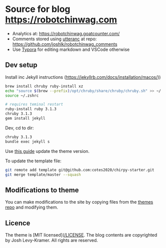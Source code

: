 # Source for blog https://robotchinwag.com

<!-- * Website CMS/editor: https://app.pagescms.org/joshlk/robotchinwag.com -->
* Analytics at: https://robotchinwag.goatcounter.com/
* Comments stored using [utteranc](https://utteranc.es/) at repo: https://github.com/joshlk/robotchinwag_comments
* Use [Typora](https://typora.io/) for editing markdown and VSCode otherwise

## Dev setup

Install inc Jekyll instructions (https://jekyllrb.com/docs/installation/macos/))
```bash
brew install chruby ruby-install xz
echo "source $(brew --prefix)/opt/chruby/share/chruby/chruby.sh" >> ~/.zshrc
source ~/.zshrc

# requires teminal restart
ruby-install ruby 3.1.3
chruby 3.1.3
gem install jekyll
```

Dev, cd to dir:
```bash
chruby 3.1.3
bundle exec jekyll s
```

Use [this guide]([img_path](https://github.com/cotes2020/jekyll-theme-chirpy/wiki/Upgrade-Guide#upgrade-from-starter)) update the theme version.

To update the template file:
```bash
git remote add template git@github.com:cotes2020/chirpy-starter.git
git merge template/master --squash
```

## Modifications to theme

You can make modifications to the site by copying files from the [themes repo](https://github.com/cotes2020/jekyll-theme-chirpy) and modifying them.

## Licence

The theme is [MIT licensed]([/LICENSE](https://github.com/cotes2020/jekyll-theme-chirpy/blob/master/LICENSE). The blog contents are copyrighted by Josh Levy-Kramer. All rights are reserved.
